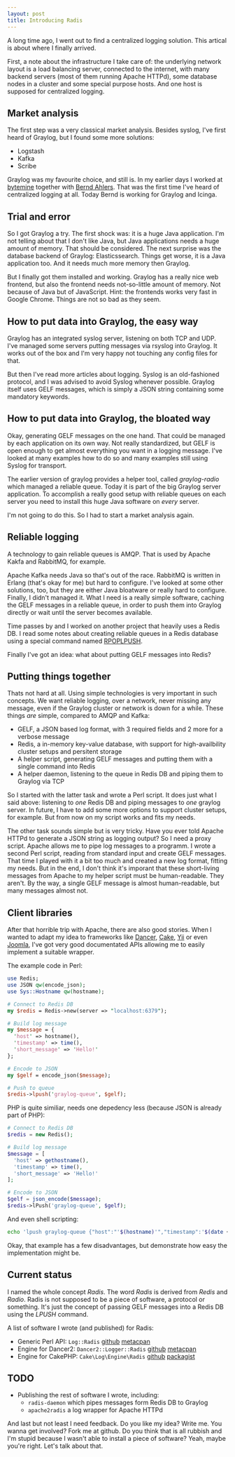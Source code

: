 ```yaml
---
layout: post
title: Introducing Radis
---
```


A long time ago, I went out to find a centralized logging solution.  This
artical is about where I finally arrived.

First, a note about the infrastructure I take care of: the underlying
network layout is a load balancing server, connected to the internet, with
many backend servers (most of them running Apache HTTPd), some database
nodes in a cluster and some special purpose hosts.  And one host is supposed
for centralized logging.

## Market analysis

The first step was a very classical market analysis.  Besides syslog, I've
first heard of Graylog, but I found some more solutions:

* Logstash
* Kafka
* Scribe

Graylog was my favourite choice, and still is.  In my earlier days I worked
at [bytemine](https://bytemine.net) together with [Bernd
Ahlers](https://github.com/bernd).  That was the first time I've heard of
centralized logging at all.  Today Bernd is working for Graylog and Icinga.

## Trial and error

So I got Graylog a try.  The first shock was: it is a huge Java application. 
I'm not telling about that I don't like Java, but Java applications needs a
huge amount of memory.  That should be considered.  The next surprise was
the database backend of Graylog: Elasticssearch.  Things get worse, it is a
Java application too.  And it needs much more memory then Graylog.

But I finally got them installed and working.  Graylog has a really nice web
frontend, but also the frontend needs not-so-little amount of memory.  Not
because of Java but of JavaScript.  Hint: the frontends works very fast in
Google Chrome.  Things are not so bad as they seem.

## How to put data into Graylog, the easy way

Graylog has an integrated syslog server, listening on both TCP and UDP. 
I've managed some servers putting messages via rsyslog into Graylog.  It
works out of the box and I'm very happy not touching any config files for
that.

But then I've read more articles about logging.  Syslog is an old-fashioned
protocol, and I was advised to avoid Syslog whenever possible.  Graylog itself
uses GELF messages, which is simply a JSON string containing some mandatory
keywords.

## How to put data into Graylog, the bloated way

Okay, generating GELF messages on the one hand.  That could be managed by
each application on its own way.  Not really standardized, but GELF is open
enough to get almost everything you want in a logging message.  I've looked
at many examples how to do so and many examples still using Syslog for
transport.

The earlier version of graylog provides a helper tool, called
_graylog-radio_ which managed a reliable queue.  Today it is part of the big
Graylog server application.  To accomplish a really good setup with reliable
queues on each server you need to install this huge Java software on _every_
server.

I'm not going to do this. So I had to start a market analysis again.

## Reliable logging

A technology to gain reliable queues is AMQP.  That is used by Apache Kakfa
and RabbitMQ, for example.

Apache Kafka needs Java so that's out of the race.  RabbitMQ is written in
Erlang (that's okay for me) but hard to configure.  I've looked at some
other solutions, too, but they are either Java bloatware or really hard to
configure.  Finally, I didn't managed it.  What I need is a really simple
software, caching the GELF messages in a reliable queue, in order to push
them into Graylog directly or wait until the server becomes available.

Time passes by and I worked on another project that heavily uses a Redis DB. 
I read some notes about creating reliable queues in a Redis database using a
special command named
[RPOPLPUSH](http://redis.io/commands/rpoplpush#pattern-reliable-queue).

Finally I've got an idea: what about putting GELF messages into Redis?

## Putting things together

Thats not hard at all.  Using simple technologies is very important in such
concepts.  We want reliable logging, over a network, never missing any
message, even if the Graylog cluster or network is down for a while.  These
things _are_ simple, compared to AMQP and Kafka:

* GELF, a JSON based log format, with 3 required fields and 2 more for a
  verbose message
* Redis, a in-memory key-value database, with support for
  high-availbility cluster setups and persitent storage
* A helper script, generating GELF messages and putting them with a single
  command into Redis
* A helper daemon, listening to the queue in Redis DB and piping them to
  Graylog via TCP

So I started with the latter task and wrote a Perl script.  It does just
what I said above: listening to _one_ Redis DB and piping messages to _one_
graylog server.  In future, I have to add some more options to support
cluster setups, for example.  But from now on my script works and fits my
needs.

The other task sounds simple but is very tricky.  Have you ever told Apache
HTTPd to generate a JSON string as logging output?  So I need a proxy
script.  Apache allows me to pipe log messages to a programm.  I wrote a
second Perl script, reading from standard input and create GELF messages. 
That time I played with it a bit too much and created a new log format,
fitting my needs.  But in the end, I don't think it's imporant that these
short-living messages from Apache to my helper script must be
human-readable.  They aren't.  By the way, a single GELF message is almost
human-readable, but many messages almost not.

## Client libraries

After that horrible trip with Apache, there are also good stories.  When I
wanted to adapt my idea to frameworks like [Dancer](http://perldancer.org/),
[Cake](http://cakephp.org/), [Yii](http://www.yiiframework.com/) or even
[Joomla](http://www.joomla.org/), I've got very good documentated APIs
allowing me to easily implement a suitable wrapper.

The example code in Perl:

```perl
use Redis;
use JSON qw(encode_json);
use Sys::Hostname qw(hostname);

# Connect to Redis DB
my $redis = Redis->new(server => "localhost:6379");

# Build log message
my $message = {
  'host' => hostname(),
  'timestamp' => time(),
  'short_message' => 'Hello!'
};

# Encode to JSON
my $gelf = encode_json($message);

# Push to queue
$redis->lpush('graylog-queue', $gelf);
```

PHP is quite similiar, needs one depedency less (because JSON is already
part of PHP):

```php
# Connect to Redis DB
$redis = new Redis();

# Build log message
$message = [
  'host' => gethostname(),
  'timestamp' => time(),
  'short_message' => 'Hello!'
];

# Encode to JSON
$gelf = json_encode($message);
$redis->lPush('graylog-queue', $gelf);
```

And even shell scripting:

```bash
echo 'lpush graylog-queue {"host":"'$(hostname)'","timestamp":'$(date +%s)',"short_message":"Hello!"}' | redis-cli
```

Okay, that example has a few disadvantages, but demonstrate how easy the
implementation might be.

## Current status

I named the whole concept *Radis*.  The word _Radis_ is derived from _Redis_
and _Radio_.  Radis is not supposed to be a piece of software, a protocol or
something.  It's just the concept of passing GELF messages into a Redis DB
using the _LPUSH_ command.

A list of software I wrote (and published) for Radis:

* Generic Perl API: `Log::Radis`
  [github](https://github.com/zurborg/liblog-radis-perl)
  [metacpan](https://metacpan.org/pod/Log::Radis)
* Engine for Dancer2: `Dancer2::Logger::Radis`
  [github](https://github.com/zurborg/libdancer2-logger-radis-perl)
  [metacpan](https://metacpan.org/pod/Dancer2::Logger::Radis)
* Engine for CakePHP: `Cake\Log\Engine\Radis`
  [github](https://github.com/zurborg/libcake-log-engine-radis-php)
  [packagist](https://packagist.org/packages/zurborg/cake-log-engine-radis)

## TODO

* Publishing the rest of software I wrote, including:
  * `radis-daemon` which pipes messages form Redis DB to Graylog
  * `apache2radis` a log wrapper for Apache HTTPd

And last but not least I need feedback.  Do you like my idea?  Write me. 
You wanna get involved?  Fork me at github.  Do you think that is all
rubbish and I'm stupid because I wasn't able to install a piece of software? 
Yeah, maybe you're right.  Let's talk about that.
